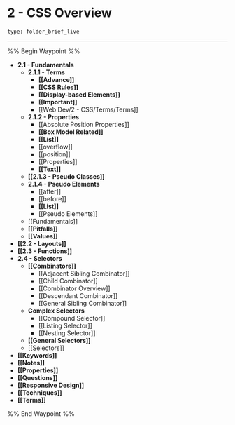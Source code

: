 # 2 - CSS Overview
 
```ccard
type: folder_brief_live
```
 
---

%% Begin Waypoint %%
- **2.1 - Fundamentals**
	- **2.1.1 - Terms**
		- **[[Advance]]**
		- **[[CSS Rules]]**
		- **[[Display-based Elements]]**
		- **[[Important]]**
		- [[Web Dev/2 - CSS/Terms/Terms]]
	- **2.1.2 - Properties**
		- [[Absolute Position Properties]]
		- **[[Box Model Related]]**
		- **[[List]]**
		- [[overflow]]
		- [[position]]
		- [[Properties]]
		- **[[Text]]**
	- **[[2.1.3 - Pseudo Classes]]**
	- **2.1.4 - Pseudo Elements**
		- [[after]]
		- [[before]]
		- **[[List]]**
		- [[Pseudo Elements]]
	- [[Fundamentals]]
	- **[[Pitfalls]]**
	- **[[Values]]**
- **[[2.2 - Layouts]]**
- **[[2.3 - Functions]]**
- **2.4 - Selectors**
	- **[[Combinators]]**
		- [[Adjacent Sibling Combinator]]
		- [[Child Combinator]]
		- [[Combinator Overview]]
		- [[Descendant Combinator]]
		- [[General Sibling Combinator]]
	- **Complex Selectors**
		- [[Compound Selector]]
		- [[Listing Selector]]
		- [[Nesting Selector]]
	- **[[General Selectors]]**
	- [[Selectors]]
- **[[Keywords]]**
- **[[Notes]]**
- **[[Properties]]**
- **[[Questions]]**
- **[[Responsive Design]]**
- **[[Techniques]]**
- **[[Terms]]**

%% End Waypoint %%
